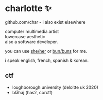 # charlotte ✨

github.com/char - i also exist elsewhere

computer multimedia artist  
lowercase aesthetic  
also a software developer.

you can use [she/her](https://pronouns.within.lgbt/she) or [bun/buns](https://pronouns.within.lgbt/bun) for me.

i speak english, french, spanish &amp; korean.

## ctf

- loughborough university (deloitte uk 2020)
- blåhaj (has2, corctf)
